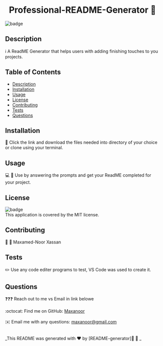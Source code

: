 <h1 align="center">Professional-README-Generator  👋</h1>
  
![badge](https://img.shields.io/badge/license-MIT-brightgreen)<br />

## Description

ℹ️ A ReadME Generator that helps users with adding finishing touches to you projects.

## Table of Contents

- [Description](#description)
- [Installation](#installation)
- [Usage](#usage)
- [License](#license)
- [Contributing](#contributing)
- [Tests](#tests)
- [Questions](#questions)

## Installation

💾 Click the link and download the files needed into directory of your choice or clone using your terminal.

## Usage

💻 📱 Use by answering the prompts and get your ReadME completed for your project.

## License

![badge](https://img.shields.io/badge/license-MIT-brightgreen)
<br />
This application is covered by the MIT license.

## Contributing

👥 👥 Maxamed-Noor Xassan

## Tests

✏️ Use any code editer programs to test, VS Code was used to create it.

## Questions

❓❓❓ Reach out to me vs Email in link belowe<br />
<br />
:octocat: Find me on GitHub: [Maxanoor](https://github.com/Maxanoor)<br />
<br />
✉️ Email me with any questions: maxanoor@gmail.com<br /><br />

_This README was generated with ❤️ by [README-generator]🖖 🖖  _
